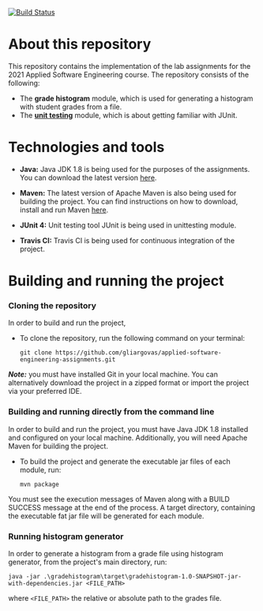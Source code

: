 [![Build Status](https://www.travis-ci.com/gliargovas/applied-software-engineering-assignments.svg?token=WfqCSN4GzJmpyjq92RL8&branch=development)](https://www.travis-ci.com/gliargovas/applied-software-engineering-assignments)
# About this repository

This repository contains the implementation of the lab assignments for the 2021 Applied Software Engineering course. The repository consists of the following:

* The **grade histogram** module, which is used for generating a histogram with student grades from a file.
* The **[unit testing](unittesting/README.md)** module, which is about getting familiar with JUnit.

# Technologies and tools

* **Java:** Java JDK 1.8 is being used for the purposes of the assignments. You can download the latest
  version [here](https://www.oracle.com/java/technologies/javase/javase-jdk8-downloads.html).

* **Maven:** The latest version of Apache Maven is also being used for building the project. You can find instructions
  on how to download, install and run Maven [here](https://maven.apache.org/).

* **JUnit 4:** Unit testing tool JUnit is being used in unittesting module.

* **Travis CI:** Travis CI is being used for continuous integration of the project.
# Building and running the project

### Cloning the repository
In order to build and run the project,

* To clone the repository, run the following command on your terminal: 

  `git clone https://github.com/gliargovas/applied-software-engineering-assignments.git`

***Note:*** you must have installed Git in your local machine. You can alternatively download the project in a zipped format or import the project via your preferred IDE.

### Building and running directly from the command line

In order to build and run the project, you must have Java JDK 1.8 installed and configured on your local machine. Additionally, you will need Apache Maven for building the project.

* To build the project and generate the executable jar files of each module, run:

  `mvn package`

You must see the execution messages of Maven along with a BUILD SUCCESS message at the end of the process. A target
directory, containing the executable fat jar file will be generated for each module.

### Running histogram generator

In order to generate a histogram from a grade file using histogram generator, from the project's main directory, run:

    java -jar .\gradehistogram\target\gradehistogram-1.0-SNAPSHOT-jar-with-dependencies.jar <FILE_PATH>

where `<FILE_PATH>` the relative or absolute path to the grades file.
